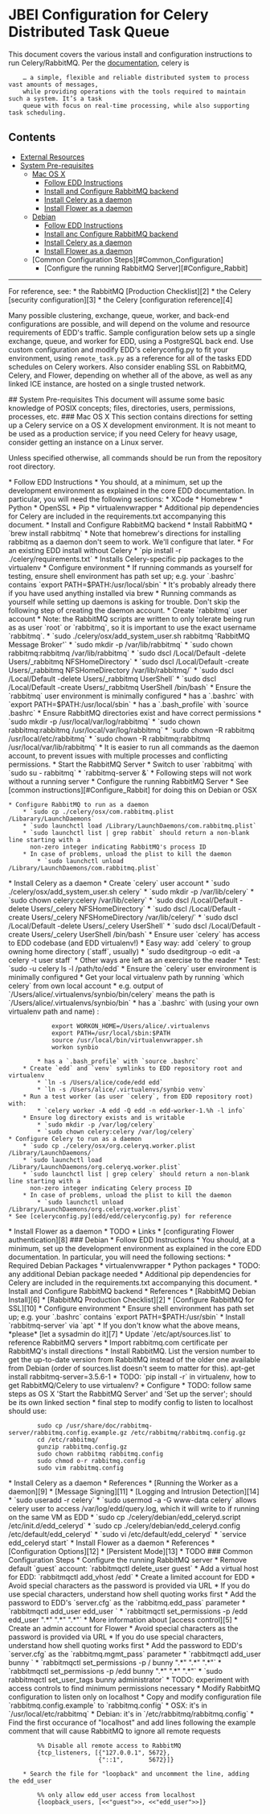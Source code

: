# JBEI Configuration for Celery Distributed Task Queue

This document covers the various install and configuration instructions to run Celery/RabbitMQ.
Per the [documentation][1], celery is

        … a simple, flexible and reliable distributed system to process vast amounts of messages,
        while providing operations with the tools required to maintain such a system. It’s a task
        queue with focus on real-time processing, while also supporting task scheduling.

## Contents
* [External Resources](#External)
* [System Pre-requisites](#Prereq)
    * [Mac OS X](#OSX)
        * [Follow EDD Instructions](#OSX_EDD)
        * [Install and Configure RabbitMQ backend](#OSX_RabbitMQ)
        * [Install Celery as a daemon](#OSX_Celery)
        * [Install Flower as a daemon](#OSX_Flower)
    * [Debian](#Debian)
        * [Follow EDD Instructions](#Debian_EDD)
        * [Install anc Configure RabbitMQ backend](#Debian_RabbitMQ)
        * [Install Celery as a daemon](#Debian_Celery)
        * [Install Flower as a daemon](#Debian_Flower)
    * [Common Configuration Steps][#Common_Configuration]
	    * [Configure the running RabbitMQ Server][#Configure_Rabbit]

---------------------------------------------------------------------------------------------------

<a name="External"/>
For reference, see:
* the RabbitMQ [Production Checklist][2]
* the Celery [security configuration][3]
* the Celery [configuration reference][4]

Many possible clustering, exchange, queue, worker, and back-end configurations are possible, and
will depend on the volume and resource requirements of EDD's traffic. Sample configuration below
sets up a single exchange, queue, and worker for EDD, using a PostgreSQL back end. Use custom
configuration and modify EDD's celeryconfig.py to fit your environment, using `remote_task.py` as
a reference for all of the tasks EDD schedules on Celery workers. Also consider enabling SSL on
RabbitMQ, Celery, and Flower, depending on whether all of the above, as well as any linked ICE
instance, are hosted on a single trusted network.

<a name="Prereq"/>
## System Pre-requisites
This document will assume some basic knowledge of POSIX concepts; files, directories, users, 
permissions, processes, etc.

<a name="OSX"/>
### Mac OS X
This section contains directions for setting up a Celery service on a OS X development environment.
It is not meant to be used as a production service; if you need Celery for heavy usage, consider
getting an instance on a Linux server.

Unless specified otherwise, all commands should be run from the repository root directory.

<a name="OSX_EDD"/>
* Follow EDD Instructions
    * You should, at a minimum, set up the development environment as explained in the core EDD
      documentation. In particular, you will need the following sections:
        * XCode
        * Homebrew
        * Python
        * OpenSSL
        * Pip
        * virtualenvwrapper
    * Additional pip dependencies for Celery are included in the requirements.txt accompanying
      this document.
<a name="OSX_RabbitMQ"/>
* Install and Configure RabbitMQ backend
    * Install RabbitMQ
        * `brew install rabbitmq`
        * Note that homebrew's directions for installing rabbitmq as a daemon don't seem to work.
          We'll configure that later.
    * For an existing EDD install without Celery
        * `pip install -r ./celery/requirements.txt`
        * Installs Celery-specific pip packages to the virtualenv
    * Configure environment
        * If running commands as yourself for testing, ensure shell environment has path set up;
          e.g. your `.bashrc` contains `export PATH=$PATH:/usr/local/sbin`
            * It's probably already there if you have used anything installed via brew
        * Running commands as yourself while setting up daemons is asking for trouble. Don't skip
          the following step of creating the daemon account.
    * Create `rabbitmq` user account
        * Note: the RabbitMQ scripts are written to only tolerate being run as as user `root` or
          `rabbitmq`, so it is important to use the exact username `rabbitmq`.
        * `sudo ./celery/osx/add_system_user.sh rabbitmq 'RabbitMQ Message Broker'`
        * `sudo mkdir -p /var/lib/rabbitmq`
        * `sudo chown rabbitmq:rabbitmq /var/lib/rabbitmq`
        * `sudo dscl /Local/Default -delete Users/_rabbitmq NFSHomeDirectory`
        * `sudo dscl /Local/Default -create Users/_rabbitmq NFSHomeDirectory /var/lib/rabbitmq/`
        * `sudo dscl /Local/Default -delete Users/_rabbitmq UserShell`
        * `sudo dscl /Local/Default -create Users/_rabbitmq UserShell /bin/bash`
        * Ensure the `rabbitmq` user environment is minimally configured
            * has a `.bashrc` with `export PATH=$PATH:/usr/local/sbin`
            * has a `.bash_profile` with `source .bashrc`
        * Ensure RabbitMQ directories exist and have correct permissions
            * `sudo mkdir -p /usr/local/var/log/rabbitmq`
            * `sudo chown rabbitmq:rabbitmq /usr/local/var/log/rabbitmq`
            * `sudo chown -R rabbitmq /usr/local/etc/rabbitmq`
            * `sudo chown -R rabbitmq:rabbitmq /usr/local/var/lib/rabbitmq`
        * It is easier to run all commands as the daemon account, to prevent issues with multiple
          processes and conflicting permissions.
    * Start the RabbitMQ Server
        * Switch to user `rabbitmq` with `sudo su - rabbitmq`
        * `rabbitmq-server &`
        * Following steps will not work without a running server
    * Configure the running RabbitMQ Server
	   * See [common instructions][#Configure_Rabbit] for doing this on Debian or OSX

    * Configure RabbitMQ to run as a daemon
        * `sudo cp ./celery/osx/com.rabbitmq.plist /Libarary/LaunchDaemons`
        * `sudo launchctl load /Library/LaunchDaemons/com.rabbitmq.plist`
        * `sudo launchctl list | grep rabbit` should return a non-blank line starting with a
          non-zero integer indicating RabbitMQ's process ID
        * In case of problems, unload the plist to kill the daemon
            * `sudo launchctl unload /Library/LaunchDaemons/com.rabbitmq.plist`
    
<a name="OSX_Celery"/>
* Install Celery as a daemon
    * Create `celery` user account
        * `sudo ./celery/osx/add_system_user.sh celery`
        * `sudo mkdir -p /var/lib/celery`
        * `sudo chown celery:celery /var/lib/celery`
        * `sudo dscl /Local/Default -delete Users/_celery NFSHomeDirectory`
        * `sudo dscl /Local/Default -create Users/_celery NFSHomeDirectory /var/lib/celery/`
        * `sudo dscl /Local/Default -delete Users/_celery UserShell`
        * `sudo dscl /Local/Default -create Users/_celery UserShell /bin/bash`
        * Ensure user `celery` has access to EDD codebase (and EDD virtualenv!)
            * Easy way: add `celery` to group owning home directory (`staff`, usually)
                * `sudo dseditgroup -o edit -a celery -t user staff`
            * Other ways are left as an exercise to the reader
            * Test: `sudo -u celery ls -l /path/to/edd`
        * Ensure the `celery` user environment is minimally configured
            * Get your local virtualenv path by running `which celery` from own local account
                * e.g. output of `/Users/alice/.virtualenvs/synbio/bin/celery` means the path is
                  `/Users/alice/.virtualenvs/synbio/bin`
            * has a `.bashrc` with (using your own virtualenv path and name) :

                export WORKON_HOME=/Users/alice/.virtualenvs
                export PATH=/usr/local/sbin:$PATH
                source /usr/local/bin/virtualenvwrapper.sh
                workon synbio

            * has a `.bash_profile` with `source .bashrc`
        * Create `edd` and `venv` symlinks to EDD repository root and virtualenv
            * `ln -s /Users/alice/code/edd edd`
            * `ln -s /Users/alice/.virtualenvs/synbio venv`
        * Run a test worker (as user `celery`, from EDD repository root) with:
            * `celery worker -A edd -Q edd -n edd-worker-1.%h -l info`
        * Ensure log directory exists and is writable
            * `sudo mkdir -p /var/log/celery`
            * `sudo chown celery:celery /var/log/celery`
    * Configure Celery to run as a daemon
        * `sudo cp ./celery/osx/org.celeryq.worker.plist /Library/LaunchDaemons/`
        * `sudo launchctl load /Library/LaunchDaemons/org.celeryq.worker.plist`
        * `sudo launchctl list | grep celery` should return a non-blank line starting with a
          non-zero integer indicating Celery process ID
        * In case of problems, unload the plist to kill the daemon
            * `sudo launchctl unload /Library/LaunchDaemons/org.celeryq.worker.plist`
    * See [celeryconfig.py](edd/edd/celeryconfig.py) for reference

<a name="OSX_Flower"/>
* Install Flower as a daemon
    * TODO
    * Links
        * [configurating Flower authentication][8]

<a name="Debian"/>
### Debian

<a name="Debian_EDD"/>
* Follow EDD Instructions
    * You should, at a minimum, set up the development environment as explained in the core EDD
      documentation. In particular, you will need the following sections:
        * Required Debian Packages
		* virtualenvwrapper
        * Python packages
    * TODO: any additional Debian package needed
    * Additional pip dependencies for Celery are included in the requirements.txt accompanying
      this document.
<a name="Debian_RabbitMQ"/>
* Install and Configure RabbitMQ backend
    * References
        * [RabbitMQ Debian Install][6]
        * [RabbitMQ Production Checklist][2]
        * [Configure RabbitMQ for SSL][10]
    * Configure environment
        * Ensure shell environment has path set up; e.g. your `.bashrc` contains
          `export PATH=$PATH:/usr/sbin`
    * Install `rabbitmq-server` via `apt`
        * If you don't know what the above means, *please* [let a sysadmin do it][7]
        * Update `/etc/apt/sources.list` to reference RabbitMQ servers
        * Import rabbitmq.com certificate per RabbitMQ's install directions
        * Install RabbitMQ. List the version number to get the up-to-date version from RabbitMQ instead of the older one available from Debian (order of sources.list doesn't seem to matter for this).
	        apt-get install rabbitmq-server=3.5.6-1
    * TODO: `pip install -r` in virtualenv, how to get RabbitMQ/Celery to use virtualenv?
    * Configure 
    * TODO: follow same steps as OS X 'Start the RabbitMQ Server' and 'Set up the server'; should
      be its own linked section
        * final step to modify config to listen to localhost should use:

            sudo cp /usr/share/doc/rabbitmq-server/rabbitmq.config.example.gz /etc/rabbitmq/rabbitmq.config.gz
            cd /etc/rabbitmq/
            gunzip rabbitmq.config.gz
            sudo chown rabbitmq rabbitmq.config
            sudo chmod o-r rabbitmq.config
            sudo vim rabbitmq.config

<a name="Debian_Celery"/>
* Install Celery as a daemon
    * References
        * [Running the Worker as a daemon][9]
        * [Message Signing][11]
        * [Logging and Intrusion Detection][14]
    * `sudo useradd -r celery`
	* `sudo usermod -a -G www-data celery` allows celery user to access /var/log/edd/query.log, which it will write to if running on the same VM as EDD
    * `sudo cp ./celery/debian/edd_celeryd.script /etc/init.d/edd_celeryd`
    * `sudo cp ./celery/debian/edd_celeryd.config /etc/default/edd_celeryd`
	* `sudo vi /etc/default/edd_celeryd`
    * `service edd_celeryd start`

<a name="Debian_Flower"/>
* Install Flower as a daemon
    * References
        * [Configuration Options][12]
        * [Persistent Mode][13]
    * TODO
	
<a name="Common_Configuration"/>
### Common Configuration Steps

<a name="Configure_Rabbit"/>
* Configure the running RabbitMQ server
    * Remove default `guest` account: `rabbitmqctl delete_user guest`
    * Add a virtual host for EDD: `rabbitmqctl add_vhost /edd`
    * Create a limited account for EDD
        * Avoid special characters as the password is provided via URL
            * If you do use special characters, understand how shell quoting works first
        * Add the password to EDD's `server.cfg` as the `rabbitmq.edd_pass` parameter
        * `rabbitmqctl add_user edd_user <EDD_RABBITMQ_PASS>`
        * `rabbitmqctl set_permissions -p /edd edd_user ".*" ".*" ".*"`
        * More information about [access control][5]
    * Create an admin account for Flower
        * Avoid special characters as the password is provided via URL
            * If you do use special characters, understand how shell quoting works first
        * Add the password to EDD's `server.cfg` as the `rabbitmq.mgmt_pass` parameter
        * `rabbitmqctl add_user bunny <RABBITMQ_PASS>`
        * `rabbitmqctl set_permissions -p / bunny ".*" ".*" ".*"`
        * `rabbitmqctl set_permissions -p /edd bunny ".*" ".*" ".*"`
		* `sudo rabbitmqctl set_user_tags bunny administrator`
        * TODO: experiment with access controls to find minimum permissions necessary
    * Modify RabbitMQ configuration to listen only on localhost
        * Copy and modify configuration file `rabbitmq.config.example` to `rabbitmq.config`
		   * OSX: it's in `/usr/local/etc/rabbitmq`
		   * Debian: it's in `/etc/rabbitmq/rabbitmq.config`
        * Find the first occurance of "localhost" and add lines following the example comment
          that will cause RabbitMQ to ignore all remote requests

            %% Disable all remote access to RabbitMQ
            {tcp_listeners, [{"127.0.0.1", 5672},
                             {"::1",       5672}]}

        * Search the file for "loopback" and uncomment the line, adding the edd_user

            %% only allow edd_user access from localhost
            {loopback_users, [<<"guest">>, <<"edd_user">>]}


[1]:  https://celery.readthedocs.org/en/latest/index.html "Celery Documentation"
[2]:  https://www.rabbitmq.com/production-checklist.html
[3]:  http://celery.readthedocs.org/en/latest/configuration.html#security
[4]:  http://celery.readthedocs.org/en/latest/configuration.html
[5]:  https://www.rabbitmq.com/access-control.html
[6]:  https://www.rabbitmq.com/install-debian.html
[7]:  mailto:jbei-help@lbl.gov
[8]:  http://flower.readthedocs.org/en/latest/auth.html
[9]:  http://celery.readthedocs.org/en/latest/tutorials/daemonizing.html
[10]: https://www.rabbitmq.com/ssl.html
[11]: http://celery.readthedocs.org/en/latest/userguide/security.html#message-signing
[12]: http://flower.readthedocs.org/en/latest/config.html#options
[13]: http://flower.readthedocs.org/en/latest/config.html#persistent
[14]: http://celery.readthedocs.org/en/latest/userguide/security.html#logs

